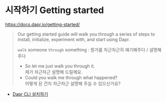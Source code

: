 # 시작하기 Getting started
https://docs.dapr.io/getting-started/

> Our getting started guide will walk you through a series of steps to install, initialize, experiment with, and start using Dapr.
>
> `walk` someone `through` something : 뭔가를 차근차근히 얘기해주다 / 설명해주다
> - So let me just walk you through it.  
>   제가 차근차근 설명해 드릴께요.
> - Could you walk me through what happened?  
>   어떻게 된 건지 차근차근 설명해 주실 수 있으신가요?

- [Dapr CLI 설치하기](./Ch01_InstallTheDaprCli/)